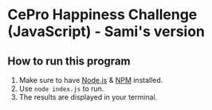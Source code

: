 # CePro Happiness Challenge (JavaScript) - Sami's version

## How to run this program
1. Make sure to have [Node.js] & [NPM] installed.
2. Use `node index.js` to run.
3. The results are displayed in your terminal.


[Node.js]: https://nodejs.org/
[NPM]: https://www.npmjs.com/